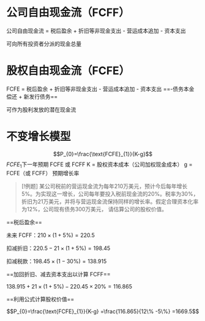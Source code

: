# 公司自由现金流（FCFF）

公司自由现金流 = 税后盈余 + 折旧等非现金支出 - 营运成本追加 - 资本支出

可向所有投资者分派的现金总量
# 股权自由现金流（FCFE）

FCFE = 税后盈余 + 折旧等非现金支出 - 营运成本追加 - 资本支出 ==-债务本金偿还 + 新发行债务==

可作为股利发放的潜在现金流
# 不变增长模型

$$P_{0}=\frac{\text{FCFE}_{1}}{K-g}$$
$FCFE_1$下一年预期 FCFE 或 FCFF
K = 股权资本成本（公司加权现金成本）
g = FCFE（或 FCFF） 预期增长率

>[!例题]
>某公司税前的营运现金流为每年210万美元，预计今后每年增长5%。为实现这一增长，公司每年要投入税前现金流的20%。税率为30%，折旧为21万美元，并将与营运现金流保持同样的增长率。假定合理资本化率为12%，公司现有债务300万美元， 请估算公司的股权价值。

==税后盈余==

未来 FCFF：$210\times \left( 1+5\% \right) = 220.5$

扣减折旧：$220.5-21\times (1+5\%)=198.45$

扣减税款：$198.45 \times (1-30\%) = 138.915$

==加回折旧、减去资本支出以计算 FCFF==

$138.915+21\times (1+5\%)-220.45\times 20\%=116.865$

==利用公式计算股权价值==

$$P_{0}=\frac{\text{FCFE}_{1}}{K-g} =\frac{116.865}{12\% -5\%} =1669.5$$

